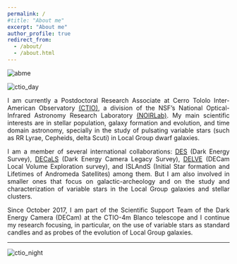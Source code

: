```yaml
---
permalink: /
#title: "About me"
excerpt: "About me"
author_profile: true
redirect_from: 
  - /about/
  - /about.html
---
```


![abme](ab_cemv.png)

![ctio_day](https://nationalastro.org/wp-content/uploads/2019/09/CTIO-Sunset2560x1000.jpg)
  
<div style="text-align: justify"> 
I am currently a Postdoctoral Research Associate at Cerro Tololo Inter-American Observatory <a href="http://www.ctio.noao.edu/noao/">(CTIO)</a>, a division of the NSF’s National Optical-Infrared Astronomy Research Laboratory <a href="https://nationalastro.org/">(NOIRLab)</a>. My main scientific interests are in stellar population, galaxy formation and evolution, and time domain astronomy, specially in the study of pulsating variable stars (such as RR Lyrae, Cepheids, delta Scuti) in Local Group dwarf galaxies.
<p></p>
</div>

<div style="text-align: justify"> 
I am a member of several international collaborations: <a href="https://www.darkenergysurvey.org/">DES</a> (Dark Energy Survey), <a href="https://www.legacysurvey.org/decamls/">DECaLS</a> (Dark Energy Camera Legacy Survey), <a href="https://delve-survey.github.io/">DELVE</a> (DECam Local Volume Exploration survey), and ISLAndS (Initial Star formation and Lifetimes of Andromeda Satellites) among them. But I am also involved in smaller ones that focus on galactic-archeology and on the study and characterization of variable stars in the Local Group galaxies and stellar clusters.
<p></p>
</div>

<div style="text-align: justify"> 
Since October 2017, I am part of the Scientific Support Team of the Dark Energy Camera (DECam) at the CTIO-4m Blanco telescope and I continue my research focusing, in particular, on the use of variable stars as standard candles and as probes of the evolution of Local Group galaxies.
<p></p>
</div>
<hr>

![ctio_night](https://photos.smugmug.com/photos/i-JD8mnH4/0/X2/i-JD8mnH4-X2.jpg)
